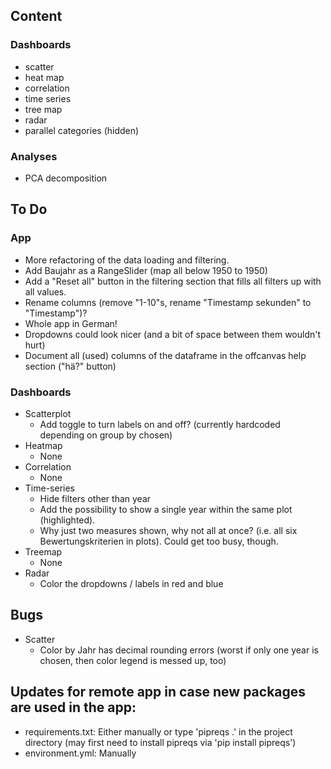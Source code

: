## Content
### Dashboards
* scatter
* heat map
* correlation
* time series
* tree map
* radar
* parallel categories (hidden)

### Analyses
* PCA decomposition

## To Do
### App
* More refactoring of the data loading and filtering.
* Add Baujahr as a RangeSlider (map all below 1950 to 1950)
* Add a "Reset all" button in the filtering section that fills all filters up with all values.
* Rename columns (remove "1-10"s, rename "Timestamp sekunden" to "Timestamp")?
* Whole app in German!
* Dropdowns could look nicer (and a bit of space between them wouldn't hurt)
* Document all (used) columns of the dataframe in the offcanvas help section ("hä?" button)
### Dashboards
* Scatterplot
  * Add toggle to turn labels on and off? (currently hardcoded depending on group by chosen)
* Heatmap
  * None
* Correlation
  * None
* Time-series
  * Hide filters other than year
  * Add the possibility to show a single year within the same plot (highlighted).
  * Why just two measures shown, why not all at once? (i.e. all six Bewertungskriterien in plots). Could get too busy, though.
* Treemap
  * None
* Radar
  * Color the dropdowns / labels in red and blue

## Bugs
* Scatter
  * Color by Jahr has decimal rounding errors (worst if only one year is chosen, then color legend is messed up, too)
## Updates for remote app in case new packages are used in the app:
* requirements.txt: Either manually or type 'pipreqs .' in the project directory (may first need to install pipreqs via 'pip install pipreqs')
* environment.yml: Manually
